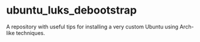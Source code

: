 # ubuntu_luks_debootstrap
A repository with useful tips for installing a very custom Ubuntu using Arch-like techniques.
